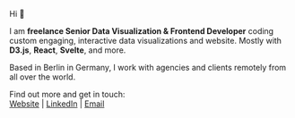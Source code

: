 Hi  👋

I am **freelance Senior Data Visualization & Frontend Developer** coding custom engaging, interactive data visualizations and website. Mostly with **D3.js**, **React**, **Svelte**, and more. 

Based in Berlin in Germany, I work with agencies and clients remotely from all over the world. 

Find out more and get in touch:<br/>
[Website](https://www.kristin-baumann.com/) | [LinkedIn](https://www.linkedin.com/in/kristinbaumann/) | [Email](mailto:hello@kristin-baumann.com)

